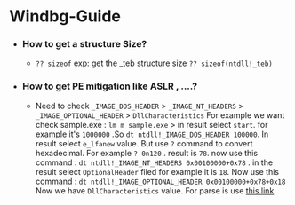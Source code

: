 # Windbg-Guide


-  ### How to get a structure Size?
    -  `?? sizeof` exp: get the _teb structure size `?? sizeof(ntdll!_teb)`
    
-  ### How to get PE mitigation like ASLR , ....?
    -  Need to check `_IMAGE_DOS_HEADER` > `_IMAGE_NT_HEADERS` > `_IMAGE_OPTIONAL_HEADER` > `DllCharacteristics`
    For example we want check sample.exe : `lm m sample.exe` > in result select `start`. for example it's `1000000` .So `dt ntdll!_IMAGE_DOS_HEADER 100000`. 
    In result select `e_lfanew` value. But use `?` command to convert hexadecimal. For example `? 0n120` . result is `78`. now use this command :
    `dt ntdll!_IMAGE_NT_HEADERS 0x00100000+0x78` . in the result select `OptionalHeader` filed for example it is `18`. Now use this command : 
    `dt ntdll!_IMAGE_OPTIONAL_HEADER 0x00100000+0x78+0x18` Now we have `DllCharacteristics` value. For parse is use [this link](https://learn.microsoft.com/en-us/windows/win32/api/winnt/ns-winnt-image_optional_header32)


